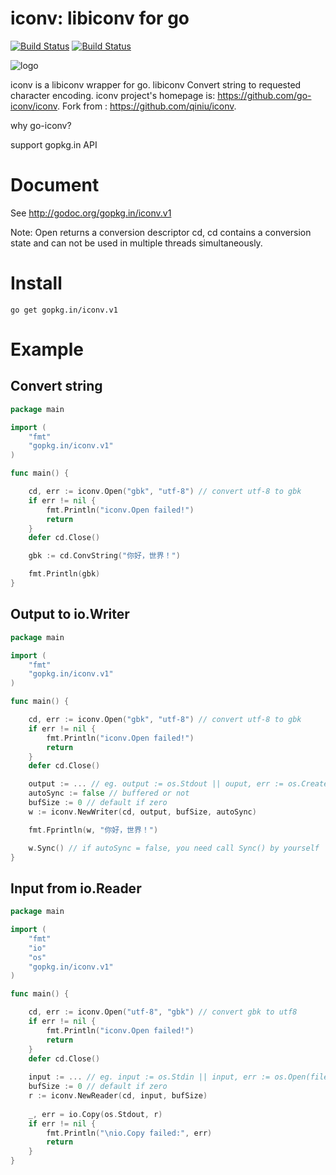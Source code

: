 iconv: libiconv for go
======

[![Build Status](https://travis-ci.org/qiniu/iconv.png?branch=master)](https://travis-ci.org/qiniu/iconv) [![Build Status](https://drone.io/github.com/qiniu/iconv/status.png)](https://drone.io/github.com/qiniu/iconv/latest)

![logo](http://qiniutek.com/images/logo-2.png)

iconv is a libiconv wrapper for go. libiconv Convert string to requested character encoding.
iconv project's homepage is: https://github.com/go-iconv/iconv.
Fork from : https://github.com/qiniu/iconv.

why go-iconv?

support gopkg.in API

# Document

See http://godoc.org/gopkg.in/iconv.v1

Note: Open returns a conversion descriptor cd, cd contains a conversion state and can not be used in multiple threads simultaneously.

# Install

```
go get gopkg.in/iconv.v1
```

# Example

## Convert string

```go
package main

import (
	"fmt"
	"gopkg.in/iconv.v1"
)

func main() {

	cd, err := iconv.Open("gbk", "utf-8") // convert utf-8 to gbk
	if err != nil {
		fmt.Println("iconv.Open failed!")
		return
	}
	defer cd.Close()

	gbk := cd.ConvString("你好，世界！")

	fmt.Println(gbk)
}
```

## Output to io.Writer

```go
package main

import (
	"fmt"
	"gopkg.in/iconv.v1"
)

func main() {

	cd, err := iconv.Open("gbk", "utf-8") // convert utf-8 to gbk
	if err != nil {
		fmt.Println("iconv.Open failed!")
		return
	}
	defer cd.Close()

	output := ... // eg. output := os.Stdout || ouput, err := os.Create(file)
	autoSync := false // buffered or not
	bufSize := 0 // default if zero
	w := iconv.NewWriter(cd, output, bufSize, autoSync)

	fmt.Fprintln(w, "你好，世界！")

	w.Sync() // if autoSync = false, you need call Sync() by yourself
}
```

## Input from io.Reader

```go
package main

import (
	"fmt"
	"io"
	"os"
	"gopkg.in/iconv.v1"
)

func main() {

	cd, err := iconv.Open("utf-8", "gbk") // convert gbk to utf8
	if err != nil {
		fmt.Println("iconv.Open failed!")
		return
	}
	defer cd.Close()
	
	input := ... // eg. input := os.Stdin || input, err := os.Open(file)
	bufSize := 0 // default if zero
	r := iconv.NewReader(cd, input, bufSize)
	
	_, err = io.Copy(os.Stdout, r)
	if err != nil {
		fmt.Println("\nio.Copy failed:", err)
		return
	}
}
```

